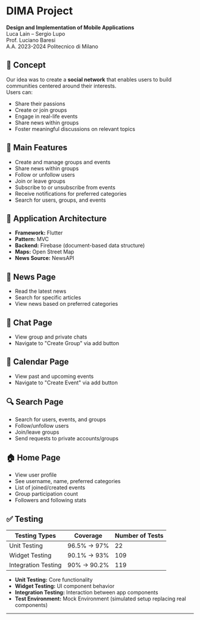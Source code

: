 # DIMA Project

**Design and Implementation of Mobile Applications**  
Luca Lain – Sergio Lupo  
Prof. Luciano Baresi  
A.A. 2023-2024
Politecnico di Milano

## 📌 Concept

Our idea was to create a **social network** that enables users to build communities centered around their interests.  
Users can:

- Share their passions  
- Create or join groups  
- Engage in real-life events  
- Share news within groups  
- Foster meaningful discussions on relevant topics

## 🚀 Main Features

- Create and manage groups and events  
- Share news within groups  
- Follow or unfollow users  
- Join or leave groups  
- Subscribe to or unsubscribe from events  
- Receive notifications for preferred categories  
- Search for users, groups, and events  

## 🧱 Application Architecture

- **Framework:** Flutter  
- **Pattern:** MVC  
- **Backend:** Firebase (document-based data structure)  
- **Maps:** Open Street Map  
- **News Source:** NewsAPI  

## 📰 News Page

- Read the latest news  
- Search for specific articles  
- View news based on preferred categories  

## 💬 Chat Page

- View group and private chats  
- Navigate to "Create Group" via add button  

## 📅 Calendar Page

- View past and upcoming events  
- Navigate to "Create Event" via add button  

## 🔍 Search Page

- Search for users, events, and groups  
- Follow/unfollow users  
- Join/leave groups  
- Send requests to private accounts/groups  

## 🏠 Home Page

- View user profile  
- See username, name, preferred categories  
- List of joined/created events  
- Group participation count  
- Followers and following stats  

## ✅ Testing

Testing Types | Coverage | Number of Tests
--------------|----------|----------------
Unit Testing | 96.5% → 97% | 22  
Widget Testing | 90.1% → 93% | 109  
Integration Testing | 90% → 90.2% | 119  

- **Unit Testing:** Core functionality  
- **Widget Testing:** UI component behavior  
- **Integration Testing:** Interaction between app components  
- **Test Environment:** Mock Environment (simulated setup replacing real components)

---


